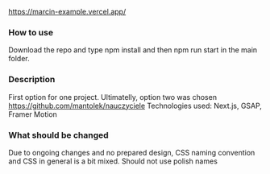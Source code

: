 https://marcin-example.vercel.app/

### How to use
Download the repo and type npm install and then npm run start in the main folder.

### Description
First option for one project. Ultimatelly, option two was chosen https://github.com/mantolek/nauczyciele
Technologies used: Next.js, GSAP, Framer Motion

### What should be changed
Due to ongoing changes and no prepared design, CSS naming convention and CSS in general is a bit mixed.
Should not use polish names

